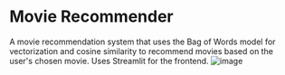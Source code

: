 # Movie Recommender

A movie recommendation system that uses the Bag of Words model for vectorization and cosine similarity to recommend movies based on the user's chosen movie. 
Uses Streamlit for the frontend.
![image](https://github.com/aditrijain/Movie-Recommender/assets/152252048/88d870d8-aaf6-4e77-ac77-ce6c73f37e9e)
